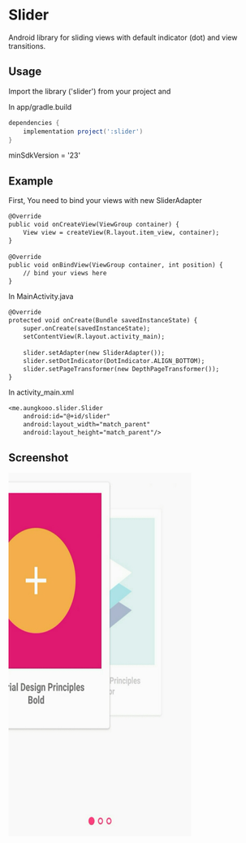 # Slider
Android library for sliding views with default indicator (dot) and view transitions.

Usage
-----
Import the library ('slider') from your project and

In app/gradle.build

```groovy
dependencies {
    implementation project(':slider')
}
```

minSdkVersion = '23'

Example
-------

First, You need to bind your views with new SliderAdapter

    @Override
    public void onCreateView(ViewGroup container) {
        View view = createView(R.layout.item_view, container);
    }

    @Override
    public void onBindView(ViewGroup container, int position) {
        // bind your views here
    }

In MainActivity.java

    @Override
    protected void onCreate(Bundle savedInstanceState) {
        super.onCreate(savedInstanceState);
        setContentView(R.layout.activity_main);

        slider.setAdapter(new SliderAdapter());
        slider.setDotIndicator(DotIndicator.ALIGN_BOTTOM);
        slider.setPageTransformer(new DepthPageTransformer());
    }
    
In activity_main.xml

    <me.aungkooo.slider.Slider
        android:id="@+id/slider"
        android:layout_width="match_parent"
        android:layout_height="match_parent"/>

	  
Screenshot
----------
<img src="screenshot/screenshot.jpg" width=360 height=716>
